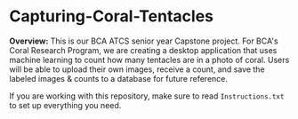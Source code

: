 # Capturing-Coral-Tentacles

**Overview:** This is our BCA ATCS senior year Capstone project. For BCA's Coral Research Program, we are creating a desktop application that uses machine learning to count how many tentacles are in a photo of coral. Users will be able to upload their own images, receive a count, and save the labeled images & counts to a database for future reference.

If you are working with this repository, make sure to read `Instructions.txt` to set up everything you need.
